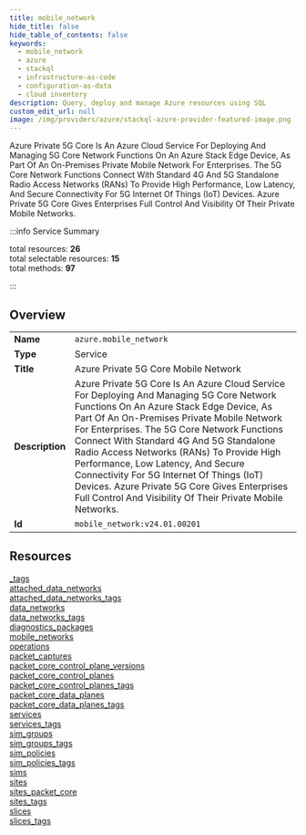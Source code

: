 ```yaml
---
title: mobile_network
hide_title: false
hide_table_of_contents: false
keywords:
  - mobile_network
  - azure
  - stackql
  - infrastructure-as-code
  - configuration-as-data
  - cloud inventory
description: Query, deploy and manage Azure resources using SQL
custom_edit_url: null
image: /img/providers/azure/stackql-azure-provider-featured-image.png
---
```

Azure Private 5G Core Is An Azure Cloud Service For Deploying And Managing 5G Core Network Functions On An Azure Stack Edge Device, As Part Of An On-Premises Private Mobile Network For Enterprises. The 5G Core Network Functions Connect With Standard 4G And 5G Standalone Radio Access Networks (RANs) To Provide High Performance, Low Latency, And Secure Connectivity For 5G Internet Of Things (IoT) Devices. Azure Private 5G Core Gives Enterprises Full Control And Visibility Of Their Private Mobile Networks.  
    
:::info Service Summary

<div class="row">
<div class="providerDocColumn">
<span>total resources:&nbsp;<b>26</b></span><br />
<span>total selectable resources:&nbsp;<b>15</b></span><br />
<span>total methods:&nbsp;<b>97</b></span><br />
</div>
</div>

:::

## Overview
<table><tbody>
<tr><td><b>Name</b></td><td><code>azure.mobile_network</code></td></tr>
<tr><td><b>Type</b></td><td>Service</td></tr>
<tr><td><b>Title</b></td><td>Azure Private 5G Core Mobile Network</td></tr>
<tr><td><b>Description</b></td><td>Azure Private 5G Core Is An Azure Cloud Service For Deploying And Managing 5G Core Network Functions On An Azure Stack Edge Device, As Part Of An On-Premises Private Mobile Network For Enterprises. The 5G Core Network Functions Connect With Standard 4G And 5G Standalone Radio Access Networks (RANs) To Provide High Performance, Low Latency, And Secure Connectivity For 5G Internet Of Things (IoT) Devices. Azure Private 5G Core Gives Enterprises Full Control And Visibility Of Their Private Mobile Networks.</td></tr>
<tr><td><b>Id</b></td><td><code>mobile_network:v24.01.00201</code></td></tr>
</tbody></table>

## Resources
<div class="row">
<div class="providerDocColumn">
<a href="/providers/azure/mobile_network/_tags/">_tags</a><br />
<a href="/providers/azure/mobile_network/attached_data_networks/">attached_data_networks</a><br />
<a href="/providers/azure/mobile_network/attached_data_networks_tags/">attached_data_networks_tags</a><br />
<a href="/providers/azure/mobile_network/data_networks/">data_networks</a><br />
<a href="/providers/azure/mobile_network/data_networks_tags/">data_networks_tags</a><br />
<a href="/providers/azure/mobile_network/diagnostics_packages/">diagnostics_packages</a><br />
<a href="/providers/azure/mobile_network/mobile_networks/">mobile_networks</a><br />
<a href="/providers/azure/mobile_network/operations/">operations</a><br />
<a href="/providers/azure/mobile_network/packet_captures/">packet_captures</a><br />
<a href="/providers/azure/mobile_network/packet_core_control_plane_versions/">packet_core_control_plane_versions</a><br />
<a href="/providers/azure/mobile_network/packet_core_control_planes/">packet_core_control_planes</a><br />
<a href="/providers/azure/mobile_network/packet_core_control_planes_tags/">packet_core_control_planes_tags</a><br />
<a href="/providers/azure/mobile_network/packet_core_data_planes/">packet_core_data_planes</a><br />
</div>
<div class="providerDocColumn">
<a href="/providers/azure/mobile_network/packet_core_data_planes_tags/">packet_core_data_planes_tags</a><br />
<a href="/providers/azure/mobile_network/services/">services</a><br />
<a href="/providers/azure/mobile_network/services_tags/">services_tags</a><br />
<a href="/providers/azure/mobile_network/sim_groups/">sim_groups</a><br />
<a href="/providers/azure/mobile_network/sim_groups_tags/">sim_groups_tags</a><br />
<a href="/providers/azure/mobile_network/sim_policies/">sim_policies</a><br />
<a href="/providers/azure/mobile_network/sim_policies_tags/">sim_policies_tags</a><br />
<a href="/providers/azure/mobile_network/sims/">sims</a><br />
<a href="/providers/azure/mobile_network/sites/">sites</a><br />
<a href="/providers/azure/mobile_network/sites_packet_core/">sites_packet_core</a><br />
<a href="/providers/azure/mobile_network/sites_tags/">sites_tags</a><br />
<a href="/providers/azure/mobile_network/slices/">slices</a><br />
<a href="/providers/azure/mobile_network/slices_tags/">slices_tags</a><br />
</div>
</div>
